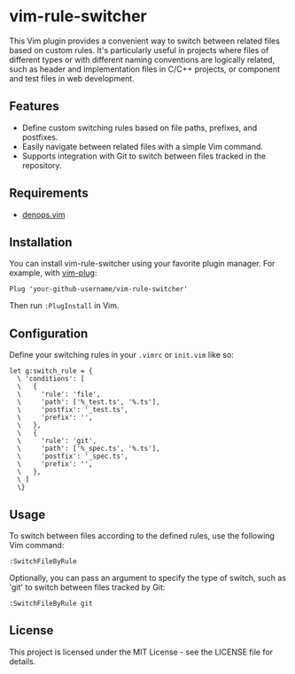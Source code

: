 # vim-rule-switcher

This Vim plugin provides a convenient way to switch between related files based
on custom rules. It's particularly useful in projects where files of different
types or with different naming conventions are logically related, such as header
and implementation files in C/C++ projects, or component and test files in web
development.

## Features

- Define custom switching rules based on file paths, prefixes, and postfixes.
- Easily navigate between related files with a simple Vim command.
- Supports integration with Git to switch between files tracked in the
  repository.

## Requirements

- [denops.vim](https://github.com/vim-denops/denops.vim)

## Installation

You can install vim-rule-switcher using your favorite plugin manager. For
example, with [vim-plug](https://github.com/junegunn/vim-plug):

```vim
Plug 'your-github-username/vim-rule-switcher'
```

Then run `:PlugInstall` in Vim.

## Configuration

Define your switching rules in your `.vimrc` or `init.vim` like so:

```vim
let g:switch_rule = {
  \ 'conditions': [
  \   {
  \     'rule': 'file',
  \     'path': ['%_test.ts', '%.ts'],
  \     'postfix': '_test.ts',
  \     'prefix': '',
  \   },
  \   {
  \     'rule': 'git',
  \     'path': ['%_spec.ts', '%.ts'],
  \     'postfix': '_spec.ts',
  \     'prefix': '',
  \   },
  \ ]
  \}
```

## Usage

To switch between files according to the defined rules, use the following Vim
command:

```vim
:SwitchFileByRule
```

Optionally, you can pass an argument to specify the type of switch, such as
'git' to switch between files tracked by Git:

```vim
:SwitchFileByRule git
```

## License

This project is licensed under the MIT License - see the LICENSE file for
details.
